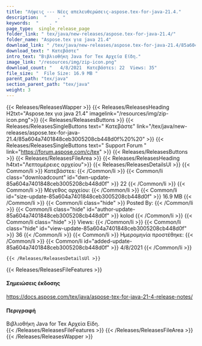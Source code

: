 ```yaml
---
title: "Λήψεις --- Νέες απελευθερώσεις-aspose.tex-for-java-21.4." 
description:  "    . " 
keywords:  "    . " 
page_type:  single_release_page
folder_link: " tex/java/new-releases/aspose.tex-for-java-21.4/"
folder_name: "Aspose.tex για java 21.4"
download_link: " /tex/java/new-releases/aspose.tex-for-java-21.4/85a604a7401848ceb3005208cb448d0f"
download_text: " Κατεβάστε"
intro_text: "Βιβλιοθήκη Java for Tex Αρχεία Είδη."
image_link: "/resources/img/zip-icon.png"
download_count: "   4/8/2021  Κατεβάστεs: 22  Views: 35"
file_size: "  File Size: 16.9 MB "
parent_path: "tex/java"
section_parent_path: "tex/java"
weight: 3
---
```


{{< Releases/ReleasesWapper >}}
  {{< Releases/ReleasesHeading H2txt="Aspose.tex για java 21.4" imagelink="/resources/img/zip-icon.png">}}
  {{< Releases/ReleasesButtons >}}
    {{< Releases/ReleasesSingleButtons text=" Κατεβάστε" link="/tex/java/new-releases/aspose.tex-for-java-21.4/85a604a7401848ceb3005208cb448d0f%20%20" >}}
    {{< Releases/ReleasesSingleButtons text=" Support Forum " link="https://forum.aspose.com/c/tex" >}}
  {{< Releases/ReleasesButtons >}}
  {{< Releases/ReleasesFileArea >}}
    {{< Releases/ReleasesHeading h4txt="Λεπτομέρειες αρχείου">}}
    {{< Releases/ReleasesDetailsUl >}}
            {{< Common/li  >}} Κατεβάστεs: {{< /Common/li >}} 
      {{< Common/li class="downloadcount" id="dwn-update-85a604a7401848ceb3005208cb448d0f" >}} 22 {{< /Common/li >}} 
      {{< Common/li  >}} Μέγεθος αρχείου: {{< /Common/li >}} 
      {{< Common/li id="size-update-85a604a7401848ceb3005208cb448d0f" >}} 16.9 MB {{< /Common/li >}} 
      {{< Common/li  class="hide" >}} Posted By: {{< /Common/li >}} 
      {{< Common/li class="hide" id="author-update-85a604a7401848ceb3005208cb448d0f" >}} kolod {{< /Common/li >}} 
      {{< Common/li class="hide"  >}} Views: {{< /Common/li >}} 
      {{< Common/li class="hide" id="view-update-85a604a7401848ceb3005208cb448d0f" >}} 36 {{< /Common/li >}} 
      {{< Common/li  >}} Ημερομηνία προστέθηκε: {{< /Common/li >}} 
      {{< Common/li id="added-update-85a604a7401848ceb3005208cb448d0f" >}} 4/8/2021 {{< /Common/li >}} 

    {{< /Releases/ReleasesDetailsUl >}}

  {{< Releases/ReleasesFileFeatures >}}
      <h4>Σημειώσεις έκδοσης</h4><div><a href="https://docs.aspose.com/tex/java/aspose-tex-for-java-21-4-release-notes/">https://docs.aspose.com/tex/java/aspose-tex-for-java-21-4-release-notes/</a></div><h4>Περιγραφή</h4><div class="HTMLDescription">Βιβλιοθήκη Java for Tex Αρχεία Είδη.</div>
  {{< /Releases/ReleasesFileFeatures >}}
 {{< /Releases/ReleasesFileArea >}}
{{< /Releases/ReleasesWapper >}}



